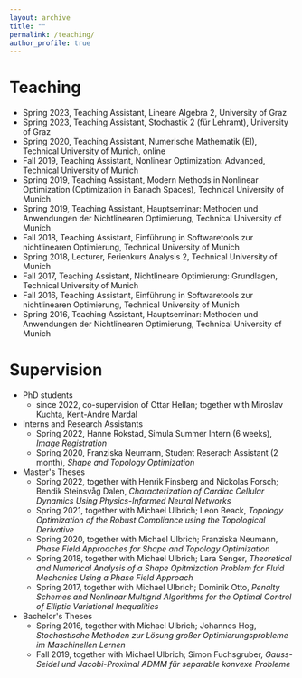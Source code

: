 ```yaml
---
layout: archive
title: ""
permalink: /teaching/
author_profile: true
---
```


<h1>Teaching</h1>

* Spring 2023, Teaching Assistant, Lineare Algebra 2, University of Graz
* Spring 2023, Teaching Assistant, Stochastik 2 (für Lehramt), University of Graz
* Spring 2020, Teaching Assistant, Numerische Mathematik (EI), Technical University of Munich, online
* Fall 2019, Teaching Assistant, Nonlinear Optimization: Advanced, Technical University of Munich
* Spring 2019, Teaching Assistant, Modern Methods in Nonlinear Optimization (Optimization in Banach Spaces), Technical University of Munich
* Spring 2019, Teaching Assistant, Hauptseminar: Methoden und Anwendungen der Nichtlinearen Optimierung, Technical University of Munich
* Fall 2018, Teaching Assistant, Einführung in Softwaretools zur nichtlinearen Optimierung, Technical University of Munich
* Spring 2018, Lecturer, Ferienkurs Analysis 2, Technical University of Munich
* Fall 2017, Teaching Assistant, Nichtlineare Optimierung: Grundlagen, Technical University of Munich
* Fall 2016, Teaching Assistant, Einführung in Softwaretools zur nichtlinearen Optimierung, Technical University of Munich
* Spring 2016, Teaching Assistant, Hauptseminar: Methoden und Anwendungen der Nichtlinearen Optimierung, Technical University of Munich


<h1>Supervision</h1>

* PhD students
  * since 2022, co-supervision of Ottar Hellan; together with Miroslav Kuchta, Kent-Andre Mardal
* Interns and Research Assistants
  * Spring 2022, Hanne Rokstad, Simula Summer Intern (6 weeks), *Image Registration*
  * Spring 2020, Franziska Neumann, Student Reserach Assistant (2 month), *Shape and Topology Optimization*
* Master's Theses
  * Spring 2022, together with Henrik Finsberg and Nickolas Forsch; Bendik Steinsvåg Dalen, *Characterization of Cardiac Cellular Dynamics Using Physics-Informed Neural Networks*
  * Spring 2021, together with Michael Ulbrich; Leon Beack, *Topology Optimization of the Robust Compliance using the Topological Derivative*
  * Spring 2020, together with Michael Ulbrich; Franziska Neumann, *Phase Field Approaches for Shape and Topology Optimization*
  * Spring 2018, together with Michael Ulbrich; Lara Senger, *Theoretical and Numerical Analysis of a Shape Opitmization Problem for Fluid Mechanics Using a Phase Field Approach*
  * Spring 2017, together with Michael Ulbrich; Dominik Otto, *Penalty Schemes and Nonlinear Multigrid Algorithms for the Optimal Control of Elliptic Variational Inequalities*
* Bachelor's Theses
  * Spring 2016, together with Michael Ulbrich; Johannes Hog, *Stochastische Methoden zur Lösung großer Optimierungsprobleme im Maschinellen Lernen*
  * Fall 2019, together with Michael Ulbrich; Simon Fuchsgruber, *Gauss-Seidel und Jacobi-Proximal ADMM für separable konvexe Probleme*
